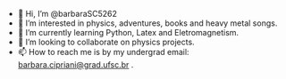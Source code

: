 - 👋 Hi, I’m @barbaraSC5262
- 👀 I’m interested in physics, adventures, books and heavy metal songs.
- 🌱 I’m currently learning Python, Latex and Eletromagnetism.
- 💞️ I’m looking to collaborate on physics projects.
- 📫 How to reach me is by my undergrad email: barbara.cipriani@grad.ufsc.br .

<!---
barbaraSC5262/barbaraSC5262 is a ✨ special ✨ repository because its `README.md` (this file) appears on your GitHub profile.
You can click the Preview link to take a look at your changes.
--->
